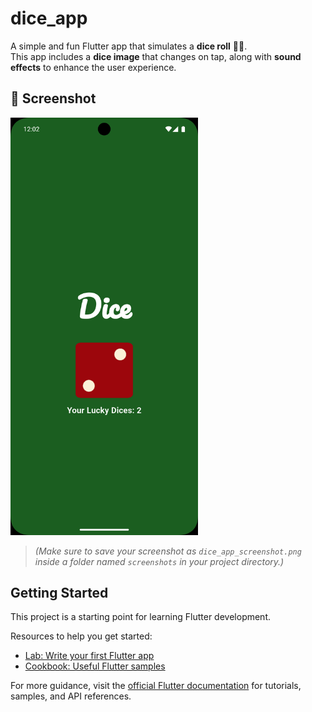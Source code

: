 # dice_app

A simple and fun Flutter app that simulates a **dice roll** 🧊🎲.  
This app includes a **dice image** that changes on tap, along with **sound effects** to enhance the user experience.

## 📱 Screenshot

<img src="screenshot/Screenshot_1748500323.png" alt="Dice App Screenshot" width="300"/>

> *(Make sure to save your screenshot as `dice_app_screenshot.png` inside a folder named `screenshots` in your project directory.)*

## Getting Started

This project is a starting point for learning Flutter development.

Resources to help you get started:

- [Lab: Write your first Flutter app](https://docs.flutter.dev/get-started/codelab)
- [Cookbook: Useful Flutter samples](https://docs.flutter.dev/cookbook)

For more guidance, visit the [official Flutter documentation](https://docs.flutter.dev/) for tutorials, samples, and API references.
